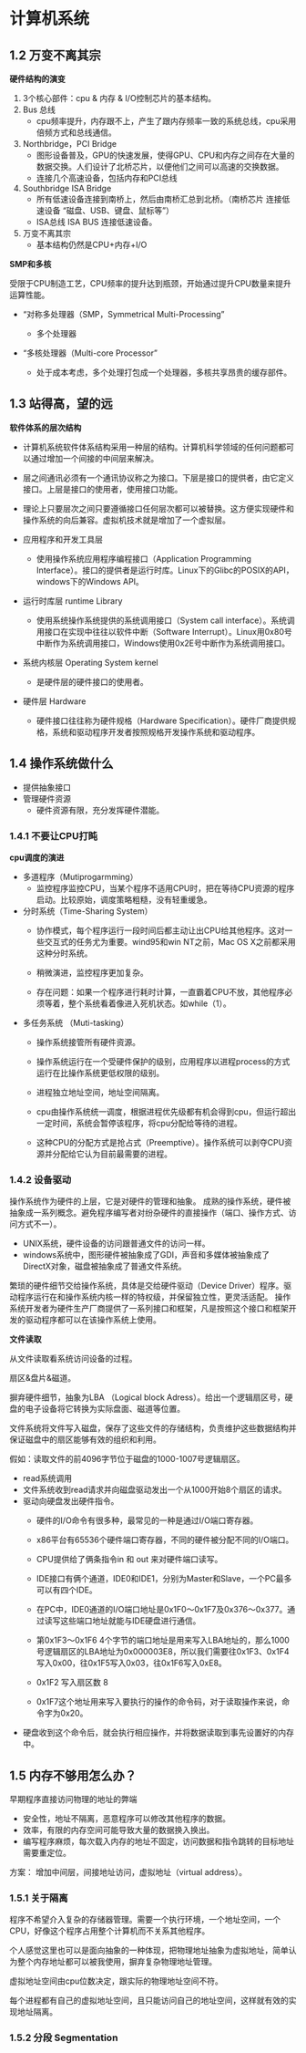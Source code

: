 # 计算机系统
## 1.2 万变不离其宗
**硬件结构的演变**
1. 3个核心部件：cpu & 内存 & I/O控制芯片的基本结构。
2. Bus 总线
    + cpu频率提升，内存跟不上，产生了跟内存频率一致的系统总线，cpu采用倍频方式和总线通信。
3. Northbridge，PCI Bridge
    + 图形设备普及，GPU的快速发展，使得GPU、CPU和内存之间存在大量的数据交换。人们设计了北桥芯片，以便他们之间可以高速的交换数据。
    + 连接几个高速设备，包括内存和PCI总线
4. Southbridge ISA Bridge 
    + 所有低速设备连接到南桥上，然后由南桥汇总到北桥。（南桥芯片 连接低速设备 “磁盘、USB、键盘、鼠标等”）
    + ISA总线 ISA BUS 连接低速设备。
5. 万变不离其宗
    + 基本结构仍然是CPU+内存+I/O

**SMP和多核**


受限于CPU制造工艺，CPU频率的提升达到瓶颈，开始通过提升CPU数量来提升运算性能。

+ “对称多处理器（SMP，Symmetrical Multi-Processing”
    + 多个处理器

+ “多核处理器（Multi-core Processor”
    + 处于成本考虑，多个处理打包成一个处理器，多核共享昂贵的缓存部件。

## 1.3 站得高，望的远
**软件体系的层次结构**
+ 计算机系统软件体系结构采用一种层的结构。计算机科学领域的任何问题都可以通过增加一个间接的中间层来解决。

+ 层之间通讯必须有一个通讯协议称之为接口。下层是接口的提供者，由它定义接口。上层是接口的使用者，使用接口功能。

+ 理论上只要层次之间只要遵循接口任何层次都可以被替换。这方便实现硬件和操作系统的向后兼容。虚拟机技术就是增加了一个虚拟层。

+ 应用程序和开发工具层
    + 使用操作系统应用程序编程接口（Application Programming Interface）。接口的提供者是运行时库。Linux下的Glibc的POSIX的API，windows下的Windows API。

+ 运行时库层 runtime Library
    + 使用系统操作系统提供的系统调用接口（System call interface）。系统调用接口在实现中往往以软件中断（Software Interrupt）。Linux用0x80号中断作为系统调用接口，Windows使用0x2E号中断作为系统调用接口。

+ 系统内核层 Operating System kernel
    + 是硬件层的硬件接口的使用者。

+ 硬件层 Hardware
    + 硬件接口往往称为硬件规格（Hardware Specification）。硬件厂商提供规格，系统和驱动程序开发者按照规格开发操作系统和驱动程序。

## 1.4 操作系统做什么
+ 提供抽象接口
+ 管理硬件资源
    + 硬件资源有限，充分发挥硬件潜能。
### 1.4.1  不要让CPU打盹
**cpu调度的演进**
+ 多道程序（Mutiprogarmming）
    + 监控程序监控CPU，当某个程序不适用CPU时，把在等待CPU资源的程序启动。比较原始，调度策略粗糙，没有轻重缓急。
+ 分时系统（Time-Sharing System）
    + 协作模式，每个程序运行一段时间后都主动让出CPU给其他程序。这对一些交互式的任务尤为重要。wind95和win NT之前，Mac OS X之前都采用这种分时系统。

    + 稍微演进，监控程序更加复杂。

    + 存在问题：如果一个程序进行耗时计算，一直霸着CPU不放，其他程序必须等着，整个系统看着像进入死机状态。如while（1）。
+ 多任务系统 （Muti-tasking）
    + 操作系统接管所有硬件资源。
    + 操作系统运行在一个受硬件保护的级别，应用程序以进程process的方式运行在比操作系统更低权限的级别。
    + 进程独立地址空间，地址空间隔离。
    + cpu由操作系统统一调度，根据进程优先级都有机会得到cpu，但运行超出一定时间，系统会暂停该程序，将cpu分配给等待的进程。

    + 这种CPU的分配方式是抢占式（Preemptive）。操作系统可以剥夺CPU资源并分配给它认为目前最需要的进程。

### 1.4.2 设备驱动

操作系统作为硬件的上层，它是对硬件的管理和抽象。
成熟的操作系统，硬件被抽象成一系列概念。避免程序编写者对纷杂硬件的直接操作（端口、操作方式、访问方式不一）。

+ UNIX系统，硬件设备的访问跟普通文件的访问一样。
+ windows系统中，图形硬件被抽象成了GDI，声音和多媒体被抽象成了DirectX对象，磁盘被抽象成了普通文件系统。

繁琐的硬件细节交给操作系统，具体是交给硬件驱动（Device Driver）程序。驱动程序运行在和操作系统内核一样的特权级，并保留独立性，更灵活适配。
操作系统开发者为硬件生产厂商提供了一系列接口和框架，凡是按照这个接口和框架开发的驱动程序都可以在该操作系统上使用。

**文件读取**

从文件读取看系统访问设备的过程。

扇区&盘片&磁道。

摒弃硬件细节，抽象为LBA （Logical block Adress）。给出一个逻辑扇区号，硬盘的电子设备将它转换为实际盘面、磁道等位置。

文件系统将文件写入磁盘，保存了这些文件的存储结构，负责维护这些数据结构并保证磁盘中的扇区能够有效的组织和利用。

假如：读取文件的前4096字节位于磁盘的1000-1007号逻辑扇区。
+ read系统调用
+ 文件系统收到read请求并向磁盘驱动发出一个从1000开始8个扇区的请求。
+ 驱动向硬盘发出硬件指令。
    + 硬件的I/O命令有很多种，最常见的一种是通过I/O端口寄存器。
    + x86平台有65536个硬件端口寄存器，不同的硬件被分配不同的I/O端口。
    + CPU提供给了俩条指令in 和 out 来对硬件端口读写。

    + IDE接口有俩个通道，IDE0和IDE1，分别为Master和Slave，一个PC最多可以有四个IDE。

    + 在PC中，IDE0通道的I/O端口地址是0x1F0～0x1F7及0x376～0x377。通过读写这些端口地址就能与IDE硬盘进行通信。

    + 第0x1F3～0x1F6 4个字节的端口地址是用来写入LBA地址的，那么1000号逻辑扇区的LBA地址为0x000003E8，所以我们需要往0x1F3、0x1F4写入0x00，往0x1F5写入0x03，往0x1F6写入0xE8。

    + 0x1F2 写入扇区数 8
    + 0x1F7这个地址用来写入要执行的操作的命令码，对于读取操作来说，命令字为0x20。
+ 硬盘收到这个命令后，就会执行相应操作，并将数据读取到事先设置好的内存中。

##  1.5 内存不够用怎么办？

早期程序直接访问物理的地址的弊端
+ 安全性，地址不隔离，恶意程序可以修改其他程序的数据。
+ 效率，有限的内存空间可能导致大量的数据换入换出。
+ 编写程序麻烦，每次载入内存的地址不固定，访问数据和指令跳转的目标地址需要重定位。

方案：
增加中间层，间接地址访问，虚拟地址（virtual address）。
### 1.5.1 关于隔离

程序不希望介入复杂的存储器管理。需要一个执行环境，一个地址空间，一个CPU，好像这个程序占用整个计算机而不关系其他程序。

个人感觉这里也可以是面向抽象的一种体现，把物理地址抽象为虚拟地址，简单认为整个内存地址都可以被我使用，摒弃复杂物理地址管理。

虚拟地址空间由cpu位数决定，跟实际的物理地址空间不符。

每个进程都有自己的虚拟地址空间，且只能访问自己的地址空间，这样就有效的实现地址隔离。

### 1.5.2 分段 Segmentation

















